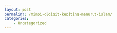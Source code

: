 ```yaml
---
layout: post
permalink: /mimpi-digigit-kepiting-menurut-islam/
categories:
    - Uncategorized
---
```


